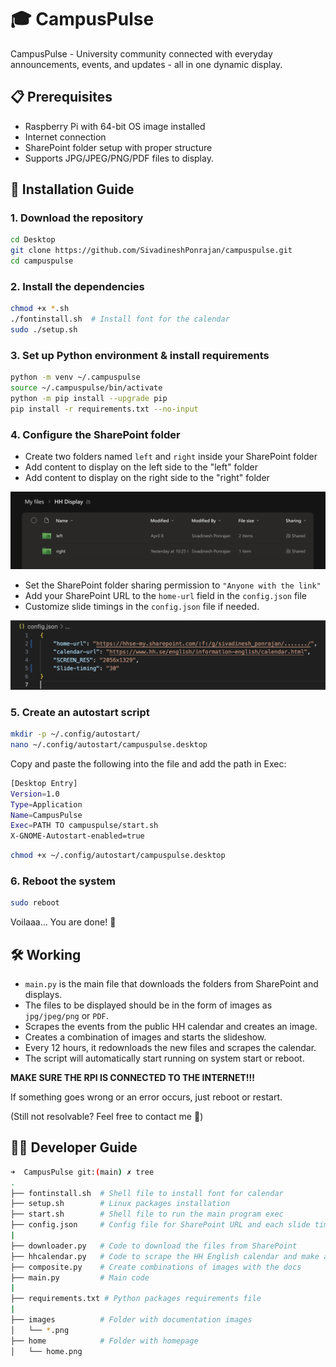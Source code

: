 # 🎓 CampusPulse

CampusPulse - University community connected with everyday announcements, events, and updates - all in one dynamic display.

## 📋 Prerequisites

- Raspberry Pi with 64-bit OS image installed
- Internet connection
- SharePoint folder setup with proper structure
- Supports JPG/JPEG/PNG/PDF files to display.

## 🚀 Installation Guide

### 1. Download the repository

```bash
cd Desktop
git clone https://github.com/SivadineshPonrajan/campuspulse.git
cd campuspulse
```

### 2. Install the dependencies

```bash
chmod +x *.sh
./fontinstall.sh  # Install font for the calendar
sudo ./setup.sh
```

### 3. Set up Python environment & install requirements

```bash
python -m venv ~/.campuspulse
source ~/.campuspulse/bin/activate
python -m pip install --upgrade pip
pip install -r requirements.txt --no-input
```

### 4. Configure the SharePoint folder

- Create two folders named `left` and `right` inside your SharePoint folder
- Add content to display on the left side to the "left" folder
- Add content to display on the right side to the "right" folder

![Folder Structure](./images/FolderStructure.png)

- Set the SharePoint folder sharing permission to `"Anyone with the link"`
- Add your SharePoint URL to the `home-url` field in the `config.json` file
- Customize slide timings in the `config.json` file if needed.

![config file](./images/config.png)

### 5. Create an autostart script

```bash
mkdir -p ~/.config/autostart/
nano ~/.config/autostart/campuspulse.desktop
```

Copy and paste the following into the file and add the path in Exec:
```bash
[Desktop Entry]
Version=1.0
Type=Application
Name=CampusPulse
Exec=PATH TO campuspulse/start.sh
X-GNOME-Autostart-enabled=true
```

```bash
chmod +x ~/.config/autostart/campuspulse.desktop
```

### 6. Reboot the system

```bash
sudo reboot
```

Voilaaa... You are done! 🎉

## 🛠️ Working

- `main.py` is the main file that downloads the folders from SharePoint and displays.
- The files to be displayed should be in the form of images as `jpg/jpeg/png` or `PDF`.
- Scrapes the events from the public HH calendar and creates an image.
- Creates a combination of images and starts the slideshow.
- Every 12 hours, it redownloads the new files and scrapes the calendar.
- The script will automatically start running on system start or reboot.

**MAKE SURE THE RPI IS CONNECTED TO THE INTERNET!!!**

If something goes wrong or an error occurs, just reboot or restart.

(Still not resolvable? Feel free to contact me 🙂)

## 🧑‍💻 Developer Guide

```bash
➜  CampusPulse git:(main) ✗ tree
.
├── fontinstall.sh  # Shell file to install font for calendar
├── setup.sh        # Linux packages installation
├── start.sh        # Shell file to run the main program exec
├── config.json     # Config file for SharePoint URL and each slide timing
|
├── downloader.py   # Code to download the files from SharePoint
├── hhcalendar.py   # Code to scrape the HH English calendar and make an image
├── composite.py    # Create combinations of images with the docs
├── main.py         # Main code
|
├── requirements.txt # Python packages requirements file
|
├── images          # Folder with documentation images
│   └── *.png
├── home            # Folder with homepage
│   └── home.png
```
